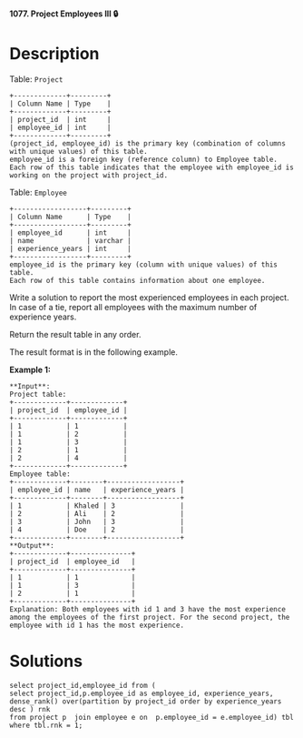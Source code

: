 **1077. Project Employees III 🔒**

# Description

Table: `Project`

```
+-------------+---------+
| Column Name | Type    |
+-------------+---------+
| project_id  | int     |
| employee_id | int     |
+-------------+---------+
(project_id, employee_id) is the primary key (combination of columns with unique values) of this table.
employee_id is a foreign key (reference column) to Employee table.
Each row of this table indicates that the employee with employee_id is working on the project with project_id.
```

Table: `Employee`

```
+------------------+---------+
| Column Name      | Type    |
+------------------+---------+
| employee_id      | int     |
| name             | varchar |
| experience_years | int     |
+------------------+---------+
employee_id is the primary key (column with unique values) of this table.
Each row of this table contains information about one employee.
```

Write a solution to report the most experienced employees in each project. In case of a tie, report all employees with the maximum number of experience years.

Return the result table in any order.

The result format is in the following example.

**Example 1:**

```
**Input**: 
Project table:
+-------------+-------------+
| project_id  | employee_id |
+-------------+-------------+
| 1           | 1           |
| 1           | 2           |
| 1           | 3           |
| 2           | 1           |
| 2           | 4           |
+-------------+-------------+
Employee table:
+-------------+--------+------------------+
| employee_id | name   | experience_years |
+-------------+--------+------------------+
| 1           | Khaled | 3                |
| 2           | Ali    | 2                |
| 3           | John   | 3                |
| 4           | Doe    | 2                |
+-------------+--------+------------------+
**Output**: 
+-------------+---------------+
| project_id  | employee_id   |
+-------------+---------------+
| 1           | 1             |
| 1           | 3             |
| 2           | 1             |
+-------------+---------------+
Explanation: Both employees with id 1 and 3 have the most experience among the employees of the first project. For the second project, the employee with id 1 has the most experience.
```

# Solutions
```
select project_id,employee_id from (
select project_id,p.employee_id as employee_id, experience_years, dense_rank() over(partition by project_id order by experience_years desc ) rnk
from project p  join employee e on  p.employee_id = e.employee_id) tbl where tbl.rnk = 1;
```
